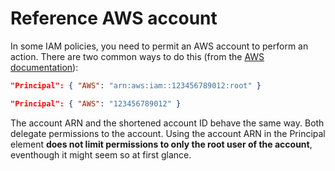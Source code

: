 # Reference AWS account

In some IAM policies, you need to permit an AWS account to perform an action. There are two common ways to do this (from the [AWS documentation](https://docs.aws.amazon.com/IAM/latest/UserGuide/reference_policies_elements_principal.html)):

```json
"Principal": { "AWS": "arn:aws:iam::123456789012:root" }
```

```json
"Principal": { "AWS": "123456789012" }
```

The account ARN and the shortened account ID behave the same way. Both delegate permissions to the account. Using the account ARN in the Principal element **does not limit permissions to only the root user of the account**, eventhough it might seem so at first glance.

